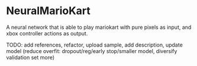 # NeuralMarioKart
A neural network that is able to play mariokart with pure pixels as input, and xbox controller actions as output.

TODO: 
add references, refactor, upload sample, add description, update model (reduce overfit: dropout/reg/early stop/smaller model, diversify validation set more)
